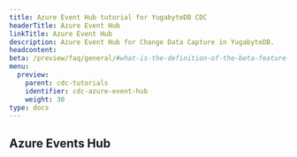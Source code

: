 ```yaml
---
title: Azure Event Hub tutorial for YugabyteDB CDC
headerTitle: Azure Event Hub
linkTitle: Azure Event Hub
description: Azure Event Hub for Change Data Capture in YugabyteDB.
headcontent: 
beta: /preview/faq/general/#what-is-the-definition-of-the-beta-feature-tag
menu:
  preview:
    parent: cdc-tutorials
    identifier: cdc-azure-event-hub
    weight: 30
type: docs
---
```


## Azure Events Hub
